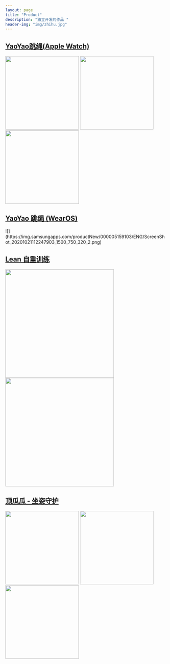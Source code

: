 ```yaml
---
layout: page
title: "Product"
description: "独立开发的作品 "
header-img: "img/zhihu.jpg"
---
```




<h2><a href = 'https://apps.apple.com/cn/app/yaoyao-jump-rope/id1179393901'>YaoYao跳绳(Apple Watch)</a></h2>

<p>
    <img src="/img/yaoyao1.jpg"  style="width:230px;display:inline">
    <img src="/img/yaoyao2.jpg"  style="width:230px;display:inline">
    <img src="/img/yaoyao3.jpg"  style="width:230px;display:inline">
</p>

<h2><a href = 'https://play.google.com/store/apps/details?id=com.hltek.yaoyao'>YaoYao 跳绳 (WearOS)</a></h2>
![](https://img.samsungapps.com/productNew/000005159103/ENG/ScreenShot_20201021112247903_1500_750_320_2.png)


<h2><a href = 'https://itunes.apple.com/cn/app/id1435069659?mt=8'>Lean 自重训练</a></h2>
<p>
    <img src="/img/lean_s1.jpg"  style="width:340px;display:inline">
     <img src="/img/lean_s2.jpg"  style="width:340px;display:inline">
</p>

<h2><a href = 'https://apps.apple.com/cn/app/id1629577265'> 顶瓜瓜 - 坐姿守护</a></h2>
<p>
    <img src="https://is1-ssl.mzstatic.com/image/thumb/PurpleSource112/v4/2c/13/26/2c13260a-0b21-ab7f-282d-14d86487c640/15eda697-7a60-4880-9374-30e5ab3d1ecf_1_U5907_U4efd.jpg/300x0w.webp"  style="width:230px;display:inline">
    <img src="https://is3-ssl.mzstatic.com/image/thumb/Purple112/v4/a8/f9/d0/a8f9d0a3-b966-9b08-f17b-210bd2b032a4/d5a24ee2-f937-4a21-b81e-2a131a38487a_2.jpg/300x0w.webp"  style="width:230px;display:inline">
    <img src="https://is2-ssl.mzstatic.com/image/thumb/Purple122/v4/30/af/d7/30afd756-8804-3f24-9ac9-a571f1270cf7/c4cb23ca-dedf-4b57-a3e4-4282e46ebebd_03.jpg/300x0w.webp"  style="width:230px;display:inline">
</p>










